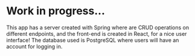# Work in progress...

This app has a server created with Spring where are CRUD operations on different endpoints, and the front-end is created in React, for a nice user interface!
The database used is PostgreSQL where users will have an account for logging in.
